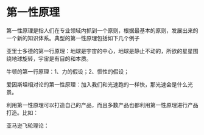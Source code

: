 # 第一性原理

第一性原理是指人们在专业领域内抓到一个原则，根据最基本的原则，发展出来的一个新的知识体系。典型的第一性原理包括如下几个例子

亚里士多德的第一行原理：地球是宇宙的中心，地球是静止不动的，所欲的星星围绕地球旋转，宇宙是有目的和本质。

牛顿的第一行原理：1、力的假设；2、惯性的假设；

爱因斯坦相对论的第一性原理：加入我们和光速跑的一样快，那光速会是什么光景。

利用第一性原理可以打造自己的产品，而且多数产品也都利用第一性原理进行产品打造。比如：

亚马逊飞轮理论：

